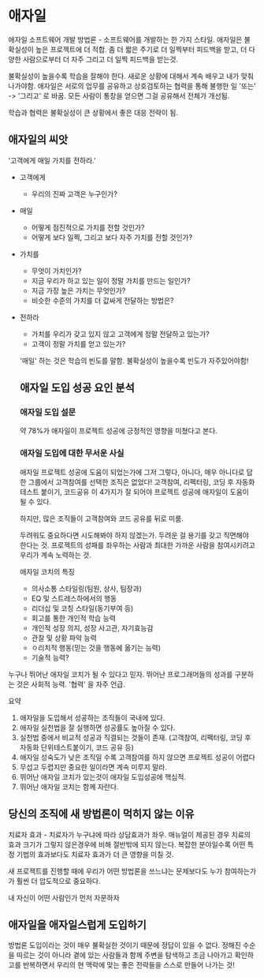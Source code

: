 # 애자일
애자일 소프트웨어 개발 방법론 - 소프트웨어를 개발하는 한 가지 스타일. 
애자일은 불확실성이 높은 프로젝트에 더 적합. 좀 더 짧은 주기로 더 일찍부터 피드백을 받고,
더 다양한 사람으로부터 더 자주 그리고 더 일찍 피드백을 받는것.

불확실성이 높을수록 학습을 잘해야 한다. 새로운 상황에 대해서 계속 배우고 내가 맞춰나가야함.
애자일은 서로의 업무를 공유하고 상호검토하는 협력을 통해 불행한 일 '또는' -> '그리고' 로 바꿈.
모든 사람이 통창을 얻으면 그걸 공유해서 전체가 개선됨.

학습과 협력은 불확실성이 큰 상황에서 좋은 대응 전략이 됨.

## 애자일의 씨앗
'고객에게 매일 가치를 전하라.'

- 고객에게
  - 우리의 진짜 고객은 누구인가?
- 매일
  - 어떻게 점진적으로 가치를 전할 것인가?
  - 어떻게 보다 일찍, 그리고 보다 자주 가치를 전할 것인가?
- 가치를
  - 무엇이 가치인가?
  - 지금 우리가 하고 있는 일이 정말 가치를 만드는 일인가?
  - 지금 가장 높은 가치는 무엇인가?
  - 비슷한 수준의 가치를 더 값싸게 전달하는 방법은?
- 전하라
  - 가치를 우리가 갖고 있지 않고 고객에게 정말 전달하고 있는가?
  - 고객이 정말 가치를 얻고 있는가?
  
  '매일' 하는 것은 학습의 빈도를 말함.
  불확실성이 높을수록 빈도가 자주있어야함!
  
  ## 애자일 도입 성공 요인 분석
  ### 애자일 도입 설문
  약 78%가 애자일이 프로젝트 성공에 긍정적인 영향을 미쳤다고 본다. 
  
  ### 애자일 도입에 대한 무서운 사실
  애자일 프로젝트 성공에 도움이 되었는가에 그저 그렇다, 아니다, 매우 아니다로 답한 그룹에서 고객참여를
  선택한 조직은 없었다!
  고객참여, 리펙터링, 코딩 후 자동화 테스트 붙이기, 코드공유 이 4가지가 잘 되어야 프로젝트 성공에
  애자일이 도움이 될 수 있다.
  
  하지만, 많은 조직들이 고객참여와 코드 공유를 뒤로 미룸.
  
  두려워도 중요하다면 시도해봐야 하지 않겠는가. 두려운 걸 용기를 갖고 직면해야 한다는 것.
  프로젝트의 성패를 좌우하는 사람과 최대한 가까운 사람을 참여시키려고 우리가 계속 노력하는 것.
  
  애자일 코치의 특징 
  - 의사소통 스타일링(팀원, 상사, 팀장과)
  - EQ 및 스트레스하에서의 행동
  - 리더십 및 코칭 스타일(동기부여 등)
  - 회고를 통한 개인적 학습 능력
  - 개인적 성장 의지, 성장 사고관, 자기효능감
  - 관찰 및 상황 파악 능력
  - ㅇ리치적 행동(믿는 것을 행동에 옮기는 능력)
  - 기술적 능력?
  
 누구나 뛰어난 애자일 코치가 될 수 있다고 믿자.
 뛰어난 프로그래머들의 성과를 구분하는 것은 사회적 능력. '협력' 을 자주 언급.
  
 요약
 1. 애자일을 도입해서 성공하는 조직들이 국내에 있다.
 2. 애자일 실천법을 잘 실행하면 성공률도 높아질 수 있다.
 3. 실천법 중에서 비교적 성공과 직결되는 것들이 존재. (고객참여, 리팩터링, 코딩 후 자동화 단위테스트붙이기, 코드 공유 등)
 4. 애자일 성숙도가 낮은 조직일 수록 고객참여를 하지 않으면 프로젝트 성공이 어렵다
 5. 무섭고 두렵지만 중요한 일이라면 계속 미루지 말라.
 6. 뛰어난 애자일 코치가 있는것이 애자일 도입성공에 핵심적.
 7. 뛰어난 애자일 코치는 함께 자란다. 
  
 ## 당신의 조직에 새 방법론이 먹히지 않는 이유
 치료자 효과 - 치료자가 누구냐에 따라 상담효과가 좌우.
 매뉴얼이 제공된 경우 치료의 효과 크기가 그렇지 않은경우에 비해 절반밖에 되지 않는다.
 복잡한 분야일수록 어떤 특정 기법의 효과보다도 치료자 효과가 더 큰 영향을 미칠 것.
 
 새 프로젝트를 진행할 때에 우리가 어떤 방법론을 쓰느냐는 문제보다도 누가 참여하는가가 훨씬 더 압도적으로 중요하다.
 
 내 자신이 어떤 사람인가 먼저 자문하자
 
 ## 애자일을 애자일스럽게 도입하기
 방법론 도입이라는 것이 매우 불확실한 것이기 때문에 정답이 있을 수 없다. 
 정해진 수순을 따르는 것이 아니라 곁에 있는 사람들과 함께 주변을 탐색하고
 조금 나아가고 확인하고를 반복하면서 우리의 현 맥락에 맞는 좋은 전략들을 스스로 만들어 나가는 것!
 
  
  
  
  
  
